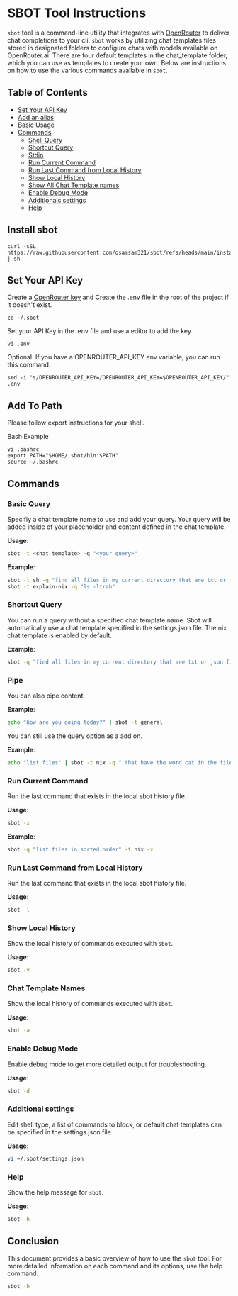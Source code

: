 
# SBOT Tool Instructions

`sbot` tool is a command-line utility that integrates with [OpenRouter](https://openrouter.ai) to deliver chat completions to your cli. `sbot` works by utilizing chat templates files stored in designated folders to configure chats with models available on OpenRouter.ai. There are four default templates in the chat_template folder, which you can use as templates to create your own. Below are instructions on how to use the various commands available in `sbot`.
## Table of Contents

- [Set Your API Key](#set-your-api-key)
- [Add an alias](#add-an-alias)
- [Basic Usage](#basic-usage)
- [Commands](#commands)
  - [Shell Query](#basic-query)
  - [Shortcut Query](#shortcut-query)
  - [Stdin](#pipe)
  - [Run Current Command](#run-current-command)
  - [Run Last Command from Local History](#run-last-command-from-local-history)
  - [Show Local History](#show-local-history)
  - [Show All Chat Template names](#chat-template-names)
  - [Enable Debug Mode](#enable-debug-mode)
  - [Additionals settings](#additional-settings)
  - [Help](#help)

## Install sbot
```
curl -sSL https://raw.githubusercontent.com/osamsam321/sbot/refs/heads/main/install.sh | sh
```

## Set Your API Key
Create a [OpenRouter key](https://openrouter.ai/settings/keys) and Create the .env file in the root of the project if it doesn't exist.
```
cd ~/.sbot
```

Set your API Key in the .env file and use a editor to add the key
```
vi .env
```

Optional. If you have a OPENROUTER_API_KEY env variable, you can run this command.

```
sed -i "s/OPENROUTER_API_KEY=/OPENROUTER_API_KEY=$OPENROUTER_API_KEY/" .env
```
## Add To Path

Please follow export instructions for your shell. 

Bash Example

```
vi .bashrc
export PATH="$HOME/.sbot/bin:$PATH"
source ~/.bashrc
```

## Commands

### Basic Query

Specifiy a chat template name to use and add your query. Your query will be added inside of your placeholder and content defined in the chat template.

**Usage**:
```sh
sbot -t <chat template> -q "<your query>"
```

**Example**:
```sh
sbot -t sh -q "find all files in my current directory that are txt or json files"
sbot -t explain-nix -q "ls -ltrah"

```
### Shortcut Query

You can run a query without a specified chat template name. Sbot will automatically use a chat template specified in the settings.json file. The nix chat template is enabled by default. 

**Example**:
```sh
sbot -q "find all files in my current directory that are txt or json files"

```
### Pipe

You can also pipe content.

**Example**:
```sh
echo "how are you doing today?" | sbot -t general
```
You can still use the query option as a add on.

**Example**:
```sh
echo "list files" | sbot -t nix -q " that have the word cat in the filename."
```
### Run Current Command

Run the last command that exists in the local sbot history file.

**Usage**:
```sh
sbot -x
```

**Example**:
```sh
sbot -q "list files in sorted order" -t nix -x
```


### Run Last Command from Local History

Run the last command that exists in the local sbot history file.

**Usage**:
```sh
sbot -l
```

### Show Local History

Show the local history of commands executed with `sbot`.

**Usage**:
```sh
sbot -y
```

### Chat Template Names

Show the local history of commands executed with `sbot`.

**Usage**:
```sh
sbot -a
```

### Enable Debug Mode

Enable debug mode to get more detailed output for troubleshooting.

**Usage**:
```sh
sbot -d
```
### Additional settings 

Edit shell type, a list of commands to block, or default chat templates can be specified in the settings.json file

**Usage**:
```sh
vi ~/.sbot/settings.json
```
### Help

Show the help message for `sbot`.

**Usage**:
```sh
sbot -h
```

## Conclusion

This document provides a basic overview of how to use the `sbot` tool. For more detailed information on each command and its options, use the help command:

```sh
sbot -h
```
